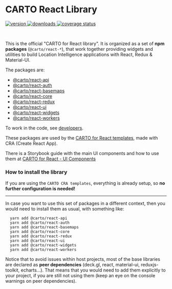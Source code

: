 # CARTO React Library

<p>

  <a href="https://npmjs.org/package/@carto/react-core">
    <img src="https://img.shields.io/npm/v/@carto/react-api.svg?style=flat-square" alt="version" />
  </a>

  <a href="https://npmjs.org/package/@carto/react-core">
    <img src="https://img.shields.io/npm/dt/@carto/react-api.svg?style=flat-square" alt="downloads" />
  </a>

  <a href="https://coveralls.io/github/CartoDB/carto-react?branch=master">
    <img src="https://coveralls.io/repos/github/CartoDB/carto-react/badge.svg?branch=master" alt="coverage status" />
  </a>

</p>
<br/>

This is the official "CARTO for React library". It is organized as a set of **npm packages** (`@carto/react-*`), that work together providing widgets and utilities to build Location Intelligence applications with React, Redux & Material-UI.

The packages are:

- [@carto/react-api](packages/react-api/README.md)
- [@carto/react-auth](packages/react-auth/README.md)
- [@carto/react-basemaps](packages/react-basemaps/README.md)
- [@carto/react-core](packages/react-core/README.md)
- [@carto/react-redux](packages/react-redux/README.md)
- [@carto/react-ui](packages/react-ui/README.md)
- [@carto/react-widgets](packages/react-widgets/README.md)
- [@carto/react-workers](packages/react-workers/README.md)

To work in the code, see [developers](DEVELOPERS.md).

These packages are used by the [CARTO for React templates](https://github.com/CartoDB/carto-react-template), made with CRA (Create React App).

There is a Storybook guide with the main UI components and how to use them at [CARTO for React - UI Components](https://storybook-react.carto.com/)

### How to install the library

If you are using the `CARTO CRA templates`, everything is already setup, so **no further configuration is needed!**

---

In case you want to use this set of packages in a different context, then you would need to install them as usual, with something like:

```
  yarn add @carto/react-api
  yarn add @carto/react-auth
  yarn add @carto/react-basemaps
  yarn add @carto/react-core
  yarn add @carto/react-redux
  yarn add @carto/react-ui
  yarn add @carto/react-widgets
  yarn add @carto/react-workers
```

Notice that to avoid issues within host projects, most of the base libraries are declared as **peer dependencies** (deck.gl, react, material-ui, reduxjs-toolkit, echarts...). That means that you would need to add them explicitly to your project, if you are still not using them (keep an eye on the console warnings on peer dependencies).

